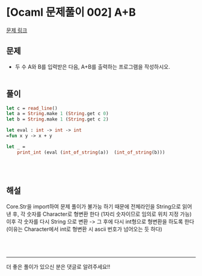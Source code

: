 # [Ocaml 문제풀이 002] A+B

[문제 링크](https://www.acmicpc.net/problem/1000)

## 문제

- 두 수 A와 B를 입력받은 다음, A+B를 출력하는 프로그램을 작성하시오.
<br><br>

## 풀이

```ocaml
let c = read_line()
let a = String.make 1 (String.get c 0)
let b = String.make 1 (String.get c 2)

let eval : int -> int -> int
=fun x y -> x + y

let _ =
	print_int (eval (int_of_string(a))  (int_of_string(b)))
```
<br><br>

## 해설
Core.Str을 import하여 문제 풀이가 불가능 하기 때문에
전체라인을 String으로 읽어낸 후, 각 숫자를 Character로 형변환 한다 (1자리 숫자이므로 임의로 위치 지정 가능)
이후 각 숫자를 다시 String 으로 변환 -> 그 후에 다시 int형으로 형변환을 하도록 한다
(이유는 Character에서 int로 형변환 시 ascii 번호가 넘어오는 듯 하다)
<br><br><br><br>



--- 
더 좋은 풀이가 있으신 분은 댓글로 알려주세요!!